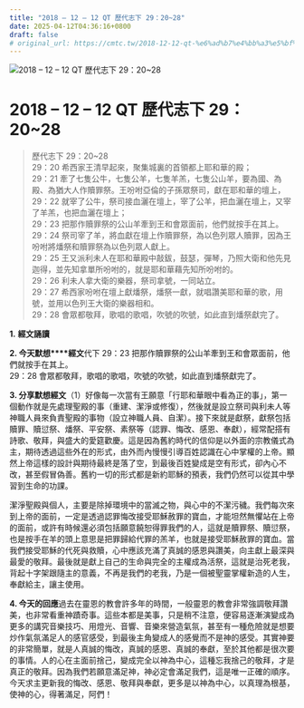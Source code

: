 ```yaml
---
title: "2018 – 12 – 12 QT 歷代志下 29：20~28"
date: 2025-04-12T04:36:16+0800
draft: false
# original_url: https://cmtc.tw/2018-12-12-qt-%e6%ad%b7%e4%bb%a3%e5%bf%97%e4%b8%8b-29%ef%bc%9a2028
---
```


![2018 – 12 – 12 QT 歷代志下 29：20~28](/images/qt.jpg   "2018 – 12 – 12 QT 歷代志下 29：20~28")

# 2018 – 12 – 12 QT 歷代志下 29：20~28

> 歷代志下 29：20~28  
> 29：20 希西家王清早起來，聚集城裏的首領都上耶和華的殿；  
> 29：21 牽了七隻公牛，七隻公羊，七隻羊羔，七隻公山羊，要為國、為殿、為猶大人作贖罪祭。王吩咐亞倫的子孫眾祭司，獻在耶和華的壇上，  
> 29：22 就宰了公牛，祭司接血灑在壇上，宰了公羊，把血灑在壇上，又宰了羊羔，也把血灑在壇上；  
> 29：23 把那作贖罪祭的公山羊牽到王和會眾面前，他們就按手在其上。  
> 29：24 祭司宰了羊，將血獻在壇上作贖罪祭，為以色列眾人贖罪，因為王吩咐將燔祭和贖罪祭為以色列眾人獻上。  
> 29：25 王又派利未人在耶和華殿中敲鈸，鼓瑟，彈琴，乃照大衛和他先見迦得，並先知拿單所吩咐的，就是耶和華藉先知所吩咐的。  
> 29：26 利未人拿大衛的樂器，祭司拿號，一同站立。  
> 29：27 希西家吩咐在壇上獻燔祭，燔祭一獻，就唱讚美耶和華的歌，用號，並用以色列王大衛的樂器相和。  
> 29：28 會眾都敬拜，歌唱的歌唱，吹號的吹號，如此直到燔祭獻完了。

**1.** **經文誦讀**

**2. 今天默想****經文**代下 29：23 把那作贖罪祭的公山羊牽到王和會眾面前，他們就按手在其上。  
29：28 會眾都敬拜，歌唱的歌唱，吹號的吹號，如此直到燔祭獻完了。

**3. 分享默想經文**（1）好像每一次當有王願意「行耶和華眼中看為正的事」，第一個動作就是先處理聖殿的事（重建、潔淨或修復），然後就是設立祭司與利未人等神職人員來負責聖殿的事物（設立神職人員、自潔）。接下來就是獻祭，獻祭包括贖罪、贖愆祭、燔祭、平安祭、素祭等（認罪、悔改、感恩、奉獻），經常配搭有詩歌、敬拜，與盛大的愛筵歡慶。這是因為舊約時代的信仰是以外面的宗教儀式為主，期待透過這些外在的形式，由外而內慢慢引導百姓認識在心中掌權的上帝。顯然上帝這樣的設計與期待最終是落了空，到最後百姓變成是空有形式，卻內心不改，甚至假冒偽善。舊約一切的形式都是新約耶穌的預表，我們仍然可以從其中學習到生命的功課。

潔淨聖殿與個人，主要是除掉環境中的當滅之物，與心中的不潔污穢。我們每次來到上帝的面前，一定是透過認罪悔改接受耶穌赦罪的寶血，才能坦然無懼站在上帝的面前，或許有時候還必須包括願意饒恕得罪我們的人，這就是贖罪祭、贖愆祭，也是按手在羊的頭上意思是把罪歸給代罪的羔羊，也就是接受耶穌赦罪的寶血。當我們接受耶穌的代死與救贖，心中應該充滿了真誠的感恩與讚美，向主獻上最深與最愛的敬拜。最後就是獻上自己的生命與完全的主權成為活祭，這就是治死老我，背起十字架跟隨主的意義，不再是我們的老我，乃是一個被聖靈掌權新造的人生，奉獻給主，讓主使用。

**4. 今天的回應**過去在靈恩的教會許多年的時間，一般靈恩的教會非常強調敬拜讚美，也非常看重神蹟奇事。這些本都是美事，只是稍不注意，便容易逐漸演變成為更多的講究音樂技巧、用燈光、音響、音樂來營造氣氛，甚至有一種危險就是想要炒作氣氛滿足人的感官感受，到最後主角變成人的感覺而不是神的感受。其實神要的非常簡單，就是人真誠的悔改，真誠的感恩、真誠的奉獻，至於其他都是很次要的事情。人的心在主面前捨己，變成完全以神為中心，這種忘我捨己的敬拜，才是真正的敬拜。因為我們若願意滿足神，神必定會滿足我們，這是唯一正確的順序。今天求主更新我的悔改、感恩、敬拜與奉獻，更多是以神為中心，以真理為根基，使神的心，得著滿足，阿們！